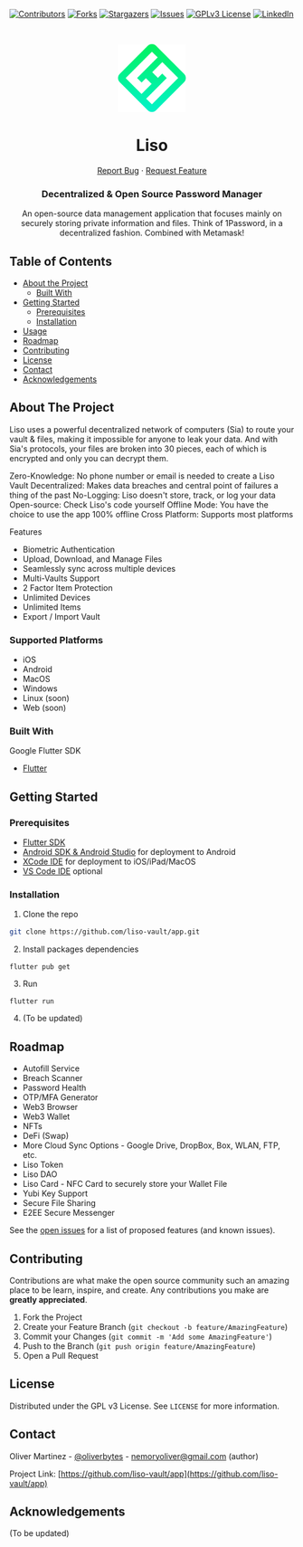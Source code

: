 <!-- PROJECT SHIELDS -->
<!--
*** I'm using markdown "reference style" links for readability.
*** Reference links are enclosed in brackets [ ] instead of parentheses ( ).
*** See the bottom of this document for the declaration of the reference variables
*** for contributors-url, forks-url, etc. This is an optional, concise syntax you may use.
*** https://www.markdownguide.org/basic-syntax/#reference-style-links
-->
[![Contributors][contributors-shield]][contributors-url]
[![Forks][forks-shield]][forks-url]
[![Stargazers][stars-shield]][stars-url]
[![Issues][issues-shield]][issues-url]
[![GPLv3 License][license-shield]][license-url]
[![LinkedIn][linkedin-shield]][linkedin-url]



<!-- PROJECT LOGO -->
<br />
<p align="center">
  <a href="https://github.com/liso-vault/app">
    <img src="https://github.com/Liso-Vault/app/blob/master/assets/images/logo.png" alt="Logo" width="120" height="120">
  </a>

  <h1 align="center">Liso</h1>

  <p align="center">
    <a href="https://github.com/liso-vault/app/issues">Report Bug</a>
    ·
    <a href="https://github.com/liso-vault/app/issues">Request Feature</a>
  </p>
  
  <h3 align="center">Decentralized & Open Source Password Manager</h3>
  <p align="center">An open-source data management application that focuses mainly on securely storing private information and files. Think of 1Password, in a decentralized fashion. Combined with Metamask!</p>
</p>



<!-- TABLE OF CONTENTS -->
## Table of Contents

* [About the Project](#about-the-project)
  * [Built With](#built-with)
* [Getting Started](#getting-started)
  * [Prerequisites](#prerequisites)
  * [Installation](#installation)
* [Usage](#usage)
* [Roadmap](#roadmap)
* [Contributing](#contributing)
* [License](#license)
* [Contact](#contact)
* [Acknowledgements](#acknowledgements)


## About The Project
Liso uses a powerful decentralized network of computers (Sia) to route your vault & files, making it impossible for anyone to leak your data. And with Sia's protocols, your files are broken into 30 pieces, each of which is encrypted and only you can decrypt them.

Zero-Knowledge: No phone number or email is needed to create a Liso Vault
Decentralized: Makes data breaches and central point of failures a thing of the past
No-Logging: Liso doesn't store, track, or log your data
Open-source: Check Liso's code yourself
Offline Mode: You have the choice to use the app 100% offline
Cross Platform: Supports most platforms

Features
* Biometric Authentication
* Upload, Download, and Manage Files
* Seamlessly sync across multiple devices
* Multi-Vaults Support
* 2 Factor Item Protection
* Unlimited Devices
* Unlimited Items
* Export / Import Vault

### Supported Platforms
- iOS
- Android
- MacOS
- Windows
- Linux (soon)
- Web (soon)

### Built With
Google Flutter SDK
* [Flutter](https://flutter.dev)



<!-- GETTING STARTED -->
## Getting Started


### Prerequisites

* [Flutter SDK](https://flutter.dev)
* [Android SDK & Android Studio](https://developer.android.com/studio) for deployment to Android
* [XCode IDE](https://developer.apple.com/xcode/) for deployment to iOS/iPad/MacOS
* [VS Code IDE](https://code.visualstudio.com/) optional

### Installation

1. Clone the repo
```sh
git clone https://github.com/liso-vault/app.git
```
2. Install packages dependencies
```
flutter pub get
```
3. Run
```
flutter run
```
4. (To be updated)




<!-- ROADMAP -->
## Roadmap

* Autofill Service
* Breach Scanner
* Password Health
* OTP/MFA Generator
* Web3 Browser
* Web3 Wallet
* NFTs
* DeFi (Swap)
* More Cloud Sync Options - Google Drive, DropBox, Box, WLAN, FTP, etc.
* Liso Token
* Liso DAO
* Liso Card - NFC Card to securely store your Wallet File
* Yubi Key Support
* Secure File Sharing
* E2EE Secure Messenger

See the [open issues](https://github.com/liso-vault/app/issues) for a list of proposed features (and known issues).



<!-- CONTRIBUTING -->
## Contributing

Contributions are what make the open source community such an amazing place to be learn, inspire, and create. Any contributions you make are **greatly appreciated**.

1. Fork the Project
2. Create your Feature Branch (`git checkout -b feature/AmazingFeature`)
3. Commit your Changes (`git commit -m 'Add some AmazingFeature'`)
4. Push to the Branch (`git push origin feature/AmazingFeature`)
5. Open a Pull Request



<!-- LICENSE -->
## License
 
Distributed under the GPL v3 License. See `LICENSE` for more information.



<!-- CONTACT -->
## Contact

Oliver Martinez - [@oliverbytes](https://twitter.com/oliverbytes) - nemoryoliver@gmail.com (author)

Project Link: [https://github.com/liso-vault/app](https://github.com/liso-vault/app)



<!-- ACKNOWLEDGEMENTS -->
## Acknowledgements
(To be updated)




<!-- MARKDOWN LINKS & IMAGES -->
<!-- https://www.markdownguide.org/basic-syntax/#reference-style-links -->
[contributors-shield]: https://img.shields.io/github/contributors/liso-vault/app.svg?style=flat-square
[contributors-url]: https://github.com/liso-vault/app/graphs/contributors
[forks-shield]: https://img.shields.io/github/forks/liso-vault/app.svg?style=flat-square
[forks-url]: https://github.com/liso-vault/app/network/members
[stars-shield]: https://img.shields.io/github/stars/liso-vault/app.svg?style=flat-square
[stars-url]: https://github.com/liso-vault/app/stargazers
[issues-shield]: https://img.shields.io/github/issues/liso-vault/app.svg?style=flat-square
[issues-url]: https://github.com/liso-vault/app/issues
[license-shield]: https://img.shields.io/github/license/liso-vault/app.svg?style=flat-square
[license-url]: https://github.com/liso-vault/app/blob/master/LICENSE.md
[linkedin-shield]: https://img.shields.io/badge/-LinkedIn-black.svg?style=flat-square&logo=linkedin&colorB=555
[linkedin-url]: https://linkedin.com/in/oliverbytes
